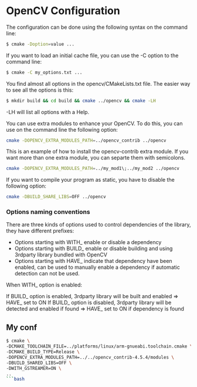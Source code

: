 # OpenCV Configuration

The configuration can be done using the following syntax on the command line:
```bash
$ cmake -Doption=value ...
```
If you want to load an initial cache file, you can use the -C option to the command line:
```bash
$ cmake -C my_options.txt ...
```
You find almost all options in the opencv/CMakeLists.txt file. The easier way to see all the options is this:
```bash
$ mkdir build && cd build && cmake ../opencv && cmake -LH
```
-LH will list all options with a Help.

You can use extra modules to enhance your OpenCV. To do this, you can use on the command line the following option:
```bash
cmake -DOPENCV_EXTRA_MODULES_PATH=../opencv_contrib ../opencv
```
This is an example of how to install the opencv-contrib extra module.
If you want more than one extra module, you can separte them with semicolons.

```bash
cmake -DOPENCV_EXTRA_MODULES_PATH=../my_mod1\;../my_mod2 ../opencv
```


If you want to compile your program as static, you have to disable the following option:
```bash
cmake -DBUILD_SHARE_LIBS=OFF ../opencv
```
### Options naming conventions
There are three kinds of options used to control dependencies of the library, they have different prefixes:

- Options starting with WITH_ enable or disable a dependency
- Options starting with BUILD_ enable or disable building and using 3rdparty library bundled with OpenCV
- Options starting with HAVE_ indicate that dependency have been enabled, can be used to manually enable a dependency if automatic detection can not be used.

When WITH_ option is enabled:

If BUILD_ option is enabled, 3rdparty library will be built and enabled => HAVE_ set to ON
If BUILD_ option is disabled, 3rdparty library will be detected and enabled if found => HAVE_ set to ON if dependency is found









## My conf
```bash
$ cmake \
-DCMAKE_TOOLCHAIN_FILE=../platforms/linux/arm-gnueabi.toolchain.cmake \
-DCMAKE_BUILD_TYPE=Release \
-DOPENCV_EXTRA_MODULES_PATH=../../opencv_contrib-4.5.4/modules \
-DBUILD_SHARED_LIBS=OFF \
-DWITH_GSTREAMER=ON \
..
```bash

